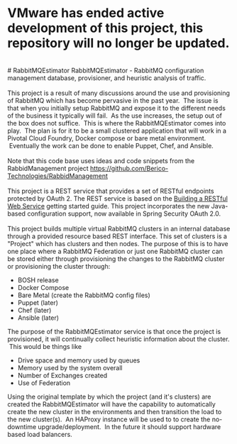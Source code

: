 <h1> VMware has ended active development of this project, this repository will no longer be updated.</h1><br># RabbitMQEstimator
RabbitMQEstimator - RabbitMQ configuration management database, provisioner, and heuristic analysis of traffic.<br />
<br />
This project is a result of many discussions around the use and provisioning of RabbitMQ which has become pervasive in the past year. &nbsp;The issue is that when you initially setup RabbitMQ and expose it to the different needs of the business it typically will fail. &nbsp;As the use increases, the setup out of the box does not suffice. &nbsp;This is where the RabbitMQEstimator comes into play. &nbsp;The plan is for it to be a small clustered application that will work in a Pivotal Cloud Foundry, Docker compose or bare metal environment. &nbsp;Eventually the work can be done to enable Puppet, Chef, and Ansible.<br />
<br />
Note that this code base uses ideas and code snippets from the RabbidManagement project&nbsp;<a href="https://www.blogger.com/null">https://github.com/Berico-Technologies/RabbidManagement</a><br />
<br />
This project is a REST service that provides a set of RESTful endpoints protected by OAuth 2. The REST service is based on the&nbsp;<a href="https://spring.io/guides/gs/rest-service/">Building a RESTful Web Service</a>&nbsp;getting started guide. This project incorporates the new Java-based configuration support, now available in Spring Security OAuth 2.0.<br />
<br />
This project builds multiple virtual RabbitMQ clusters in an internal database through a provided resource based REST interface. This set of clusters is a "Project" which has clusters and then nodes.  The purpose of this is to have one place where a RabbitMQ Federation or just one RabbitMQ cluster can be stored either through provisioning the changes to the RabbitMQ cluster or provisioning the cluster through:
<br />
<ul>
<li>BOSH release</li>
<li>Docker Compose</li>
<li>Bare Metal (create the RabbitMQ config files)</li>
<li>Puppet (later)</li>
<li>Chef (later)</li>
<li>Ansible (later)</li>
</ul>
<div>
The purpose of the RabbitMQEstimator service is that once the project is provisioned, it will continually collect heuristic information about the cluster. &nbsp;This would be things like&nbsp;</div>
<div>
<ul>
<li>Drive space and memory used by queues</li>
<li>Memory used by the system overall</li>
<li>Number of Exchanges created</li>
<li>Use of Federation</li>
</ul>
<div>
Using the original template by which the project (and it's clusters) are created the RabbitMQEstimator will have the capability to automatically create the new cluster in the environments and then transition the load to the new cluster(s). &nbsp;An HAProxy instance will be used to to create the no-downtime upgrade/deployment. &nbsp;In the future it should support hardware based load balancers.</div>
</div>
<div>
<br /></div>
